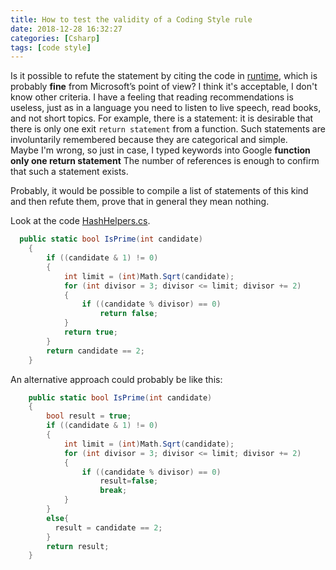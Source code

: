 ```yaml
---
title: How to test the validity of a Coding Style rule
date: 2018-12-28 16:32:27
categories: [Csharp]
tags: [code style]
---
```


Is it possible to refute the statement by citing the code in [runtime], which is probably **fine** from Microsoft’s point of view?
I think it's acceptable, I don't know other criteria. I have a feeling that reading recommendations is useless, just as in a language you need to listen to live speech, read books, and not short topics.
For example, there is a statement: it is desirable that there is only one exit `return statement` from a function.
Such statements are involuntarily remembered because they are categorical and simple.  
Maybe I'm wrong, so just in case, I typed keywords into Google **function only one return statement**
The number of references is enough to confirm that such a statement exists.

Probably, it would be possible to compile a list of statements of this kind and then refute them,
prove that in general they mean nothing.

Look at the code [HashHelpers.cs].

```csharp
  public static bool IsPrime(int candidate) 
    { 
        if ((candidate & 1) != 0) 
        { 
            int limit = (int)Math.Sqrt(candidate); 
            for (int divisor = 3; divisor <= limit; divisor += 2) 
            { 
                if ((candidate % divisor) == 0) 
                    return false; 
            } 
            return true; 
        } 
        return candidate == 2; 
    } 
```

An alternative approach could probably be like this:

```csharp
    public static bool IsPrime(int candidate) 
    { 
        bool result = true;
        if ((candidate & 1) != 0) 
        { 
            int limit = (int)Math.Sqrt(candidate); 
            for (int divisor = 3; divisor <= limit; divisor += 2) 
            { 
                if ((candidate % divisor) == 0) 
                    result=false; 
                    break;
            } 
        }
        else{ 
          result = candidate == 2; 
        }
        return result;
    } 
```

	
[runtime]:https://github.com/dotnet/runtime/
[HashHelpers.cs]:https://github.com/dotnet/runtime/blob/main/src/libraries/System.Private.CoreLib/src/System/Collections/HashHelpers.cs
